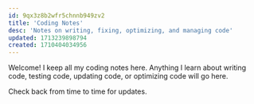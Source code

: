 ```yaml
---
id: 9qx3z8b2wfr5chnnb949zv2
title: 'Coding Notes'
desc: 'Notes on writing, fixing, optimizing, and managing code'
updated: 1713239898794
created: 1710404034956
---
```


Welcome! I keep all my coding notes here. Anything I learn about writing code, testing code, updating code, or optimizing code will go here.

Check back from time to time for updates. 
